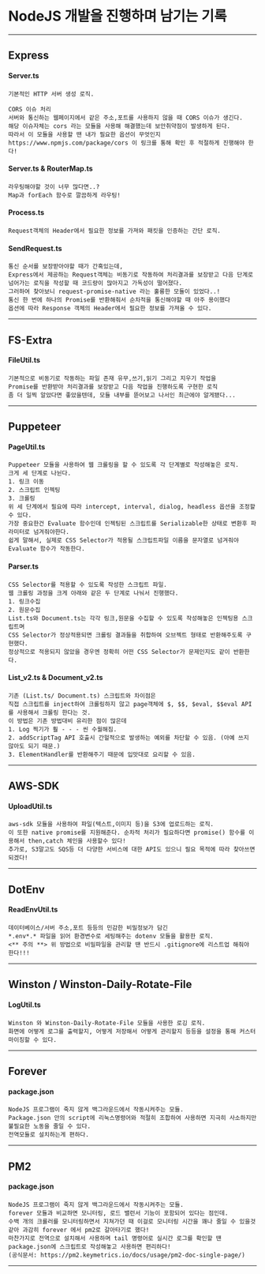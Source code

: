 # NodeJS 개발을 진행하며 남기는 기록

---

## Express

#### Server.ts

```
기본적인 HTTP 서버 생성 로직.
```

```
CORS 이슈 처리
서버와 통신하는 웹페이지에서 같은 주소,포트를 사용하지 않을 때 CORS 이슈가 생긴다.
해당 이슈자체는 cors 라는 모듈을 사용해 해결했는데 보안취약점이 발생하게 된다.
따라서 이 모듈을 사용할 땐 내가 필요한 옵션이 무엇인지 https://www.npmjs.com/package/cors 이 링크를 통해 확인 후 적절하게 진행해야 한다!
```

#### Server.ts & RouterMap.ts

```
라우팅해야할 것이 너무 많다면..?
Map과 forEach 함수로 깔끔하게 라우팅!
```

#### Process.ts

```
Request객체의 Header에서 필요한 정보를 가져와 패킷을 인증하는 간단 로직.
```

#### SendRequest.ts

```
통신 순서를 보장받아야할 때가 간혹있는데,
Express에서 제공하는 Request객체는 비동기로 작동하여 처리결과를 보장받고 다음 단계로 넘어가는 로직을 작성할 때 코드량이 많아지고 가독성이 떨어졌다.
그러하여 찾아보니 request-promise-native 라는 훌륭한 모듈이 있었다..!
통신 한 번에 하나의 Promise를 반환해줘서 순차적을 통신해야할 때 아주 용이했다
옵션에 따라 Response 객체의 Header에서 필요한 정보를 가져올 수 있다.
```

---

## FS-Extra

#### FileUtil.ts

```
기본적으로 비동기로 작동하는 파일 존재 유무,쓰기,읽기 그리고 지우기 작업을
Promise를 반환받아 처리결과를 보장받고 다음 작업을 진행하도록 구현한 로직
좀 더 일찍 알았다면 좋았을텐데, 모듈 내부를 뜯어보고 나서인 최근에야 알게됐다...
```

---

## Puppeteer

#### PageUtil.ts

```
Puppeteer 모듈을 사용하여 웹 크롤링을 할 수 있도록 각 단계별로 작성해놓은 로직.
크게 세 단계로 나뉜다.
1. 링크 이동
2. 스크립트 인젝팅
3. 크롤링
위 세 단계에서 필요에 따라 intercept, interval, dialog, headless 옵션을 조정할 수 있다.
가장 중요한건 Evaluate 함수인데 인젝팅된 스크립트를 Serializable한 상태로 변환후 파라미터로 넘겨줘야한다.
쉽게 말해서, 실제로 CSS Selector가 적용될 스크립트파일 이름을 문자열로 넘겨줘야 Evaluate 함수가 작동한다.
```

#### Parser.ts

```
CSS Selector를 적용할 수 있도록 작성한 스크립트 파일.
웹 크롤링 과정을 크게 아래와 같은 두 단계로 나눠서 진행했다.
1. 링크수집
2. 원문수집
List.ts와 Document.ts는 각각 링크,원문을 수집할 수 있도록 작성해놓은 인젝팅용 스크립트며
CSS Selector가 정상적용되면 크롤링 결과들을 취합하여 오브젝트 형태로 반환해주도록 구현했다.
정상적으로 적용되지 않았을 경우엔 정확히 어떤 CSS Selector가 문제인지도 같이 반환한다.
```

#### List_v2.ts & Document_v2.ts

```
기존 (List.ts/ Document.ts) 스크립트와 차이점은
직접 스크립트를 inject하여 크롤링하지 않고 page객체에 $, $$, $eval, $$eval API를 사용해서 크롤링 한다는 것.
이 방법은 기존 방법대비 유리한 점이 많은데
1. Log 찍기가 훨 - - - 씬 수월해짐.
2. addScriptTag API 호출시 간헐적으로 발생하는 예외를 차단할 수 있음. (아예 쓰지 않아도 되기 때문.)
3. ElementHandler를 반환해주기 때문에 입맛대로 요리할 수 있음.
```

---

## AWS-SDK

#### UploadUtil.ts

```
aws-sdk 모듈을 사용하여 파일(텍스트,이미지 등)을 S3에 업로드하는 로직.
이 또한 native promise를 지원해준다. 순차적 처리가 필요하다면 promise() 함수를 이용해서 then,catch 체인을 사용할수 있다!
추가로, S3말고도 SQS등 더 다양한 서비스에 대한 API도 있으니 필요 목적에 따라 찾아쓰면 되겠다!
```

---

## DotEnv

#### ReadEnvUtil.ts

```
데이터베이스/서버 주소,포트 등등의 민감한 비밀정보가 담긴
*.env*.* 파일을 읽어 환경변수로 세팅해주는 dotenv 모듈을 활용한 로직.
<** 주의 **> 위 방법으로 비밀파일을 관리할 땐 반드시 .gitignore에 리스트업 해줘야 한다!!!
```

---

## Winston / Winston-Daily-Rotate-File

#### LogUtil.ts

```
Winston 와 Winston-Daily-Rotate-File 모듈을 사용한 로깅 로직.
화면에 어떻게 로그를 출력할지, 어떻게 저장해서 어떻게 관리할지 등등을 설정을 통해 커스터마이징할 수 있다.
```

---

## Forever

#### package.json

```
NodeJS 프로그램이 죽지 않게 백그라운드에서 작동시켜주는 모듈.
Package.json 안의 script에 리눅스명령어와 적절히 조합하여 사용하면 지극히 사소하지만 불필요한 노동을 줄일 수 있다.
전역모듈로 설치하는게 편하다.
```

---

## PM2

#### package.json

```
NodeJS 프로그램이 죽지 않게 백그라운드에서 작동시켜주는 모듈.
forever 모듈과 비교하면 모니터링, 로드 밸런서 기능이 포함되어 있다는 점인데.
수백 개의 크롤러를 모니터링하면서 지쳐가던 때 이걸로 모니터링 시간을 꽤나 줄일 수 있을것 같아 과감히 forever 에서 pm2로 갈아타기로 했다!
마찬가지로 전역으로 설치해서 사용하며 tail 명령어로 실시간 로그를 확인할 땐 package.json에 스크립트로 작성해놓고 사용하면 편리하다!
(공식문서: https://pm2.keymetrics.io/docs/usage/pm2-doc-single-page/)
```

---
